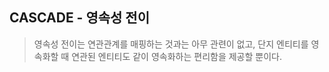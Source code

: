 ## CASCADE - 영속성 전이 

> 영속성 전이는 연관관계를 매핑하는 것과는 아무 관련이 없고,
> 단지 엔티티를 영속화할 때 연관된 엔티티도 같이 영속화하는 편리함을 제공할 뿐이다.
